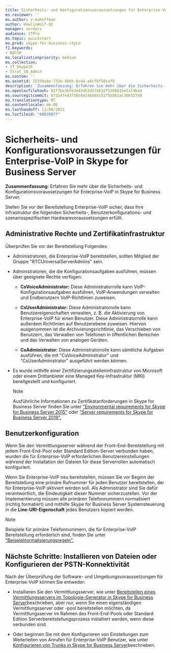 ```yaml
---
title: Sicherheits- und Konfigurationsvoraussetzungen für Enterprise-VoIP in Skype for Business Server
ms.reviewer: ''
ms.author: v-mahoffman
author: HowlinWolf-92
manager: serdars
audience: ITPro
ms.topic: quickstart
ms.prod: skype-for-business-itpro
f1.keywords:
- NOCSH
ms.localizationpriority: medium
ms.collection:
- IT_Skype16
- Strat_SB_Admin
ms.custom: ''
ms.assetid: 15354abe-733e-466b-bcd4-a6cfbf58caf8
description: 'Zusammenfassung: Erfahren Sie mehr über die Sicherheits- und Konfigurationsvoraussetzungen für Enterprise-VoIP in Skype for Business Server.'
ms.openlocfilehash: 01f7be3bfe3e43d53d574632f228681be5af4ba4
ms.sourcegitcommit: 67324fe43f50c8414bb65c52f5b561ac30b52748
ms.translationtype: MT
ms.contentlocale: de-DE
ms.lasthandoff: 11/08/2021
ms.locfileid: "60839077"
---
```

# <a name="security-and-configuration-prerequisites-for-enterprise-voice-in-skype-for-business-server"></a>Sicherheits- und Konfigurationsvoraussetzungen für Enterprise-VoIP in Skype for Business Server
 
**Zusammenfassung:** Erfahren Sie mehr über die Sicherheits- und Konfigurationsvoraussetzungen für Enterprise-VoIP in Skype for Business Server.
  
Stellen Sie vor der Bereitstellung Enterprise-VoIP sicher, dass Ihre Infrastruktur die folgenden Sicherheits-, Benutzerkonfigurations- und szenariospezifischen Hardwarevoraussetzungen erfüllt. 
  
## <a name="administrative-rights-and-certificate-infrastructure"></a>Administrative Rechte und Zertifikatinfrastruktur

Überprüfen Sie vor der Bereitstellung Folgendes:
  
- Administratoren, die Enterprise-VoIP bereitstellen, sollten Mitglied der Gruppe "RTCUniversalServerAdmins" sein.
    
- Administratoren, die die Konfigurationsaufgaben ausführen, müssen über geeignete Rechte verfügen:
    
  - **CsVoiceAdministrator:** Diese Administratorrolle kann VoIP-Konfigurationsaufgaben ausführen, VoIP-Anwendungen verwalten und Endbenutzern VoIP-Richtlinien zuweisen.
    
  - **CsUserAdministrator:** Diese Administratorrolle kann Benutzereigenschaften verwalten, z. B. die Aktivierung von Enterprise-VoIP für einen Benutzer. Diese Administratorrolle kann außerdem Richtlinien auf Benutzerebene zuweisen. Hiervon ausgenommen ist die Archivierungsrichtlinie, das Verschieben von Benutzern, das Verwalten von Telefonen in öffentlichen Bereichen und das Verwalten von analogen Geräten.
    
  - **CsAdministrator:** Diese Administratorrolle kann sämtliche Aufgaben ausführen, die mit "CsVoiceAdministrator" und "CsUserAdministrator" ausgeführt werden können.
    
- Es wurde mithilfe einer Zertifizierungsstelleninfrastruktur von Microsoft oder einem Drittanbieter eine Managed Key-Infrastruktur (MKI) bereitgestellt und konfiguriert.
    
    > [!NOTE]
    > Ausführliche Informationen zu Zertifikatanforderungen in Skype for Business Server finden Sie unter ["Environmental requirements for Skype for Business Server 2015"](../../plan-your-deployment/requirements-for-your-environment/environmental-requirements.md) oder ["Server requirements for Skype for Business Server 2019".](../../../SfBServer2019/plan/system-requirements.md) 
  
## <a name="user-configuration"></a>Benutzerkonfiguration

Wenn Sie den Vermittlungsserver während der Front-End-Bereitstellung mit jedem Front-End-Pool oder Standard Edition-Server verbunden haben, wurden die für Enterprise-VoIP erforderlichen Benutzereinstellungen während der Installation der Dateien für diese Serverrollen automatisch konfiguriert.
  
Wenn Sie Enterprise-VoIP neu bereitstellen, müssen Sie vor Beginn der Bereitstellung eine primäre Rufnummer für jeden Benutzer bereitstellen, der für Enterprise-VoIP aktiviert werden soll. Als Administrator sind Sie dafür verantwortlich, die Eindeutigkeit dieser Nummer sicherzustellen. Vor der Implementierung müssen alle primären Telefonnummern normalisiert (richtig formatiert) und mithilfe Skype for Business Server Systemsteuerung in die **Line-URI-Eigenschaft** jedes Benutzers kopiert werden.
  
> [!NOTE]
> Beispiele für primäre Telefonnummern, die für Enterprise-VoIP Bereitstellung erforderlich sind, finden Sie unter ["Beispielnormalisierungsregeln".](../../plan-your-deployment/enterprise-voice-solution/outbound-voice-routing.md#BKMK_SampleNormalizationRules) 
  
## <a name="next-steps-install-files-or-configure-pstn-connectivity"></a>Nächste Schritte: Installieren von Dateien oder Konfigurieren der PSTN-Konnektivität

Nach der Überprüfung der Software- und Umgebungsvoraussetzungen für Enterprise-VoIP können Sie entweder:
  
- Installieren Sie den Vermittlungsserver, wie unter [Bereitstellen eines Vermittlungsservers im Topologie-Generator in Skype for Business Server](deploy-a-mediation-server.md)beschrieben, aber nur, wenn Sie einen eigenständigen Vermittlungsserver oder -pool bereitstellen möchten, da Vermittlungsserver im Rahmen des Front-End-Pools oder Standard Edition Serverbereitstellungsprozess installiert werden, wenn diese verbunden sind.
    
- Oder beginnen Sie mit dem Konfigurieren von Einstellungen zum Weiterleiten von Anrufen für Enterprise-VoIP Benutzer, wie unter [Konfigurieren von Trunks in Skype for Business Server](configure-trunks.md)beschrieben.
    

